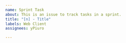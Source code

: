 ```yaml
---
name: Sprint Task
about: This is an issue to track tasks in a sprint.
title: "[n] - Title"
labels: Web Client
assignees: yPiuro

---
```



